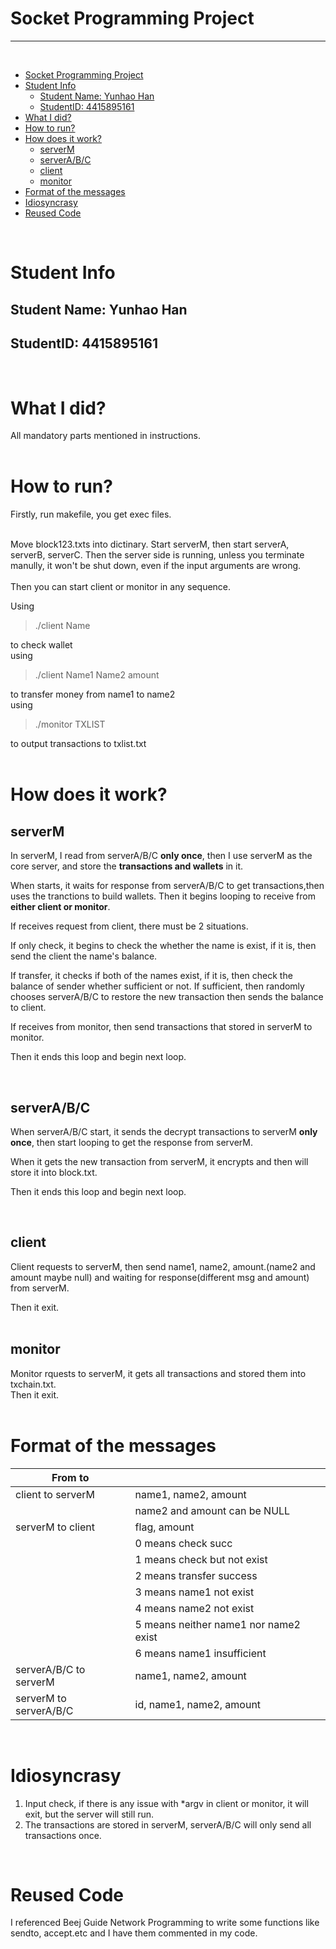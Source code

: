 # Socket Programming Project  
***
<br>

- [Socket Programming Project](#socket-programming-project)
- [Student Info](#student-info)
  - [Student Name: Yunhao Han](#student-name-yunhao-han)
  - [StudentID: 4415895161](#studentid-4415895161)
- [What I did?](#what-i-did)
- [How to run?](#how-to-run)
- [How does it work?](#how-does-it-work)
  - [serverM](#serverm)
  - [serverA/B/C](#serverabc)
  - [client](#client)
  - [monitor](#monitor)
- [Format of the messages](#format-of-the-messages)
- [Idiosyncrasy](#idiosyncrasy)
- [Reused Code](#reused-code)

<br>  

# Student Info
## Student Name: Yunhao Han
## StudentID: 4415895161   
<br> 

# What I did?

All mandatory parts mentioned in instructions.  
<br>

# How to run?
Firstly, run makefile, you get exec files.  
<br>

 Move block123.txts into dictinary. Start serverM, then start serverA, serverB, serverC. Then the server side is running, unless you terminate manully, it won't be shut down, even if the input arguments are wrong.  
<br>
Then you can start client or monitor in any sequence.

 Using
> ./client Name  

to check wallet  
using
> ./client Name1 Name2 amount  

to transfer money from name1 to name2  
using
> ./monitor TXLIST   

to output transactions to txlist.txt  
<br>

# How does it work?
## serverM
In serverM, I read from serverA/B/C **only once**, then I use serverM as the core server, and store the **transactions and wallets** in it.  

When starts, it waits for response from serverA/B/C to get transactions,then uses the tranctions to build wallets. Then it begins looping to receive from **either client or monitor**.  

If receives request from client, there must be 2 situations.  

If only check, it begins to check the whether the name is exist, if it is, then send the client the name's balance.

If transfer, it checks if both of the names exist, if it is, then check the balance of sender whether sufficient or not. If sufficient, then randomly chooses serverA/B/C to restore the new transaction then sends the balance to client.  

If receives from monitor, then send transactions that stored in serverM to monitor.  

Then it ends this loop and begin next loop.

<br>

## serverA/B/C  

When serverA/B/C start, it sends the decrypt transactions to serverM **only once**, then start looping to get the response from serverM.

When it gets the new transaction from serverM, it encrypts and then will store it into block.txt. 

Then it ends this loop and begin next loop.  

<br>

## client
Client requests to serverM, then send name1, name2, amount.(name2 and amount maybe null) and waiting for response(different msg and amount) from serverM.  

Then it exit.  
<br>

## monitor
Monitor rquests to serverM, it gets all transactions and stored them into txchain.txt.  
Then it exit.  
<br>

# Format of the messages  
|  From to          |  |
|  ----  | ----  |
| client to serverM  | name1, name2, amount|
||name2 and amount can be NULL
| serverM to client  | flag, amount |
||   0 means check succ
||     1 means check but not exist
||     2 means transfer success
||     3 means name1 not exist
||     4 means name2 not exist
||     5 means neither name1 nor name2 exist
||     6 means name1 insufficient
|serverA/B/C to serverM| name1, name2, amount|
|serverM to serverA/B/C| id, name1, name2, amount|

<br>

# Idiosyncrasy

1. Input check, if there is any issue with *argv in client or monitor, it will exit, but the server will still run.
2. The transactions are stored in serverM, serverA/B/C will only send all transactions once.  
   
<br>

# Reused Code  

I referenced Beej Guide Network Programming to write some functions like sendto, accept.etc and I have them commented in my code.